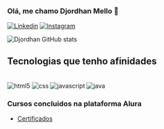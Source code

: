 
### Olá, me chamo Djordhan Mello 🖖

[![Linkedin](https://img.shields.io/badge/LinkedIn-0077B5?style=for-the-badge&logo=linkedin&logoColor=white
)](https://www.linkedin.com/in/djordhan-mello-8b2868270/)
[![Instagram](https://img.shields.io/badge/Instagram-E4405F?style=for-the-badge&logo=instagram&logoColor=white
)](https://www.instagram.com/_micheu/)

![Djordhan GitHub stats](https://github-readme-stats.vercel.app/api/top-langs/?username=DjordhanMello&layout=compact)

## Tecnologias que tenho afinidades 
<div style="display: inline_block"><br>
  <img  align="center" alt="html5" src="https://img.shields.io/badge/HTML5-E34F26?style=for-the-badge&logo=html5&logoColor=white"/>
  <img  align="center" alt="css" src="https://img.shields.io/badge/CSS3-1572B6?style=for-the-badge&logo=css3&logoColor=white"/>
  <img  align="center" alt="javascript" src="https://img.shields.io/badge/JavaScript-F7DF1E?style=for-the-badge&logo=javascript&logoColor=black"/>
  <img  align="center" alt="java" src="https://img.shields.io/badge/Java-ED8B00?style=for-the-badge&logo=openjdk&logoColor=white"/>
</div>

### Cursos concluidos na plataforma Alura
- [Certificados](https://cursos.alura.com.br/user/workdemellodjo/fullCertificate/414c481627473e0397e0b5054b02ed17)
